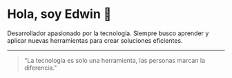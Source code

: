 
# Hola, soy Edwin 👋

Desarrollador apasionado por la tecnología. Siempre busco aprender y aplicar nuevas herramientas para crear soluciones eficientes.
<!--
## 🛠 Tecnologías que utilizo

- **Lenguajes**: JavaScript, Python, TypeScript, Java, SQL.
- **Frameworks**: React, Node.js, Django, Flask.
- **Bases de datos**: MySQL, PostgreSQL, MongoDB.
- **DevOps**: Docker, Kubernetes, AWS.

## 📂 Proyectos destacados

### [Proyecto 1](enlace)
Descripción breve y tecnologías usadas.

### [Proyecto 2](enlace)
Descripción breve y tecnologías usadas.

### [Proyecto 3](enlace)
Descripción breve y tecnologías usadas.

## 📬 Contáctame

- **LinkedIn**: [tu-linkedin](enlace)
- **Correo**: [tu-email](mailto:tu-email)
-->
---
> "La tecnología es solo una herramienta, las personas marcan la diferencia."

